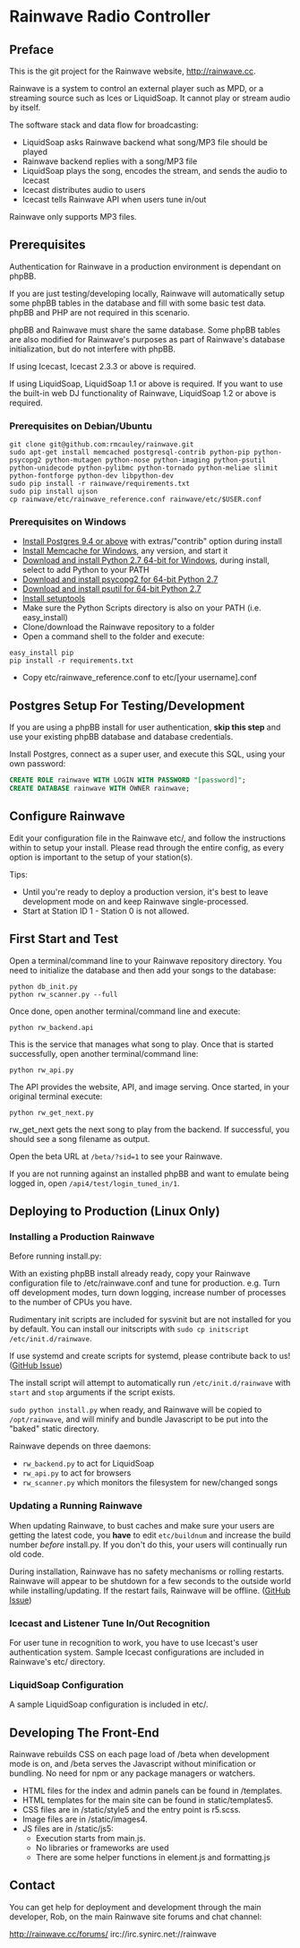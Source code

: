 # Rainwave Radio Controller

## Preface

This is the git project for the Rainwave website, http://rainwave.cc.

Rainwave is a system to control an external player such as MPD,
or a streaming source such as Ices or LiquidSoap.  It cannot play
or stream audio by itself.

The software stack and data flow for broadcasting:

* LiquidSoap asks Rainwave backend what song/MP3 file should be played
* Rainwave backend replies with a song/MP3 file
* LiquidSoap plays the song, encodes the stream, and sends the audio to Icecast
* Icecast distributes audio to users
* Icecast tells Rainwave API when users tune in/out

Rainwave only supports MP3 files.

## Prerequisites

Authentication for Rainwave in a production environment is dependant on phpBB.

If you are just testing/developing locally, Rainwave will automatically setup
some phpBB tables in the database and fill with some basic test data.  phpBB
and PHP are not required in this scenario.

phpBB and Rainwave must share the same database.  Some phpBB tables
are also modified for Rainwave's purposes as part of Rainwave's
database initialization, but do not interfere with phpBB.

If using Icecast, Icecast 2.3.3 or above is required.

If using LiquidSoap, LiquidSoap 1.1 or above is required.  If you want
to use the built-in web DJ functionality of Rainwave, LiquidSoap 1.2
or above is required.

### Prerequisites on Debian/Ubuntu

```
git clone git@github.com:rmcauley/rainwave.git
sudo apt-get install memcached postgresql-contrib python-pip python-psycopg2 python-mutagen python-nose python-imaging python-psutil python-unidecode python-pylibmc python-tornado python-meliae slimit python-fontforge python-dev libpython-dev
sudo pip install -r rainwave/requirements.txt
sudo pip install ujson
cp rainwave/etc/rainwave_reference.conf rainwave/etc/$USER.conf
```

### Prerequisites on Windows

* [Install Postgres 9.4 or above](http://www.postgresql.org/download/windows/) with extras/"contrib" option during install
* [Install Memcache for Windows](https://commaster.net/content/installing-memcached-windows), any version, and start it
* [Download and install Python 2.7 64-bit for Windows](https://www.python.org/download/), during install, select to add Python to your PATH
* [Download and install psycopg2 for 64-bit Python 2.7](http://www.stickpeople.com/projects/python/win-psycopg/)
* [Download and install psutil for 64-bit Python 2.7](https://pypi.python.org/pypi?:action=display&name=psutil#downloads)
* [Install setuptools](https://pypi.python.org/pypi/setuptools#installation-instructions)
* Make sure the Python Scripts directory is also on your PATH (i.e. easy_install)
* Clone/download the Rainwave repository to a folder
* Open a command shell to the folder and execute:

```
easy_install pip
pip install -r requirements.txt
```
* Copy etc/rainwave_reference.conf to etc/[your username].conf

## Postgres Setup For Testing/Development

If you are using a phpBB install for user authentication, **skip this step** and use
your existing phpBB database and database credentials.

Install Postgres, connect as a super user, and execute this SQL, using your own password:

```sql
CREATE ROLE rainwave WITH LOGIN WITH PASSWORD "[password]";
CREATE DATABASE rainwave WITH OWNER rainwave;
```

## Configure Rainwave

Edit your configuration file in the Rainwave etc/, and follow the instructions
within to setup your install.  Please read through the entire config, as every
option is important to the setup of your station(s).

Tips:

* Until you're ready to deploy a production version, it's best to leave development mode on and keep Rainwave single-processed.
* Start at Station ID 1 - Station 0 is not allowed.

## First Start and Test

Open a terminal/command line to your Rainwave repository directory.
You need to initialize the database and then add your songs to the database:

```
python db_init.py
python rw_scanner.py --full
```

Once done, open another terminal/command line and execute:

```
python rw_backend.api
```

This is the service that manages what song to play.
Once that is started successfully, open another terminal/command line:

```
python rw_api.py
```

The API provides the website, API, and image serving.
Once started, in your original terminal execute:

```
python rw_get_next.py
```

rw_get_next gets the next song to play from the backend.
If successful, you should see a song filename as output.

Open the beta URL at `/beta/?sid=1` to see your Rainwave.

If you are not running against an installed phpBB and want
to emulate being logged in, open `/api4/test/login_tuned_in/1`.

## Deploying to Production (Linux Only)

### Installing a Production Rainwave

Before running install.py:

With an existing phpBB install already ready, copy your Rainwave
configuration file to /etc/rainwave.conf and tune for production.
e.g. Turn off development modes, turn down logging, increase
number of processes to the number of CPUs you
have.

Rudimentary init scripts are included for sysvinit but are not
installed for you by default.  You can install
our initscripts with `sudo cp initscript /etc/init.d/rainwave`.

If use systemd and  create scripts for systemd,
please contribute back to us!
([GitHub Issue](https://github.com/rmcauley/rainwave/issues/99))

The install script will attempt to automatically run
`/etc/init.d/rainwave` with `start` and `stop` arguments if
the script exists.

`sudo python install.py` when ready, and Rainwave will be copied to
`/opt/rainwave`, and will minify and bundle Javascript to be put
into the "baked" static directory.

Rainwave depends on three daemons:

* `rw_backend.py` to act for LiquidSoap
* `rw_api.py` to act for browsers
* `rw_scanner.py` which monitors the filesystem for new/changed songs

### Updating a Running Rainwave

When updating Rainwave, to bust caches and make sure your users
are getting the latest code, you **have** to edit `etc/buildnum` and
increase the build number *before* install.py.  If you don't do this,
your users will continually run old code.

During installation, Rainwave has no safety mechanisms or rolling restarts.
Rainwave will appear to be shutdown for a few seconds to the outside
world while installing/updating.  If the restart fails, Rainwave will be
offline. ([GitHub Issue](https://github.com/rmcauley/rainwave/issues/95))

### Icecast and Listener Tune In/Out Recognition

For user tune in recognition to work, you have to use Icecast's
user authentication system.  Sample Icecast configurations are
included in Rainwave's etc/ directory.

### LiquidSoap Configuration

A sample LiquidSoap configuration is included in etc/.

## Developing The Front-End

Rainwave rebuilds CSS on each page load of /beta when
development mode is on, and /beta serves the Javascript without
minification or bundling.  No need for npm or any package managers
or watchers.

* HTML files for the index and admin panels can be found in /templates.
* HTML templates for the main site can be found in static/templates5.
* CSS files are in /static/style5 and the entry point is r5.scss.
* Image files are in /static/images4.
* JS files are in /static/js5:
  * Execution starts from main.js.
  * No libraries or frameworks are used
  * There are some helper functions in element.js and formatting.js

## Contact

You can get help for deployment and development through the main
developer, Rob, on the main Rainwave site forums and chat channel:

http://rainwave.cc/forums/
irc://irc.synirc.net://rainwave
